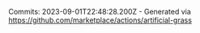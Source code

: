 Commits: 2023-09-01T22:48:28.200Z - Generated via https://github.com/marketplace/actions/artificial-grass
<br>
